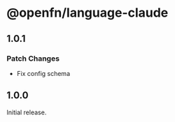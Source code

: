 # @openfn/language-claude

## 1.0.1

### Patch Changes

- Fix config schema

## 1.0.0

Initial release.
